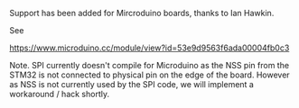 Support has been added for Mircroduino boards, thanks to Ian Hawkin.

See 

https://www.microduino.cc/module/view?id=53e9d9563f6ada00004fb0c3


Note. SPI currently doesn't compile for Microduino as the NSS pin from the STM32 is not connected to physical pin on the edge of the board. 
However as NSS is not currently used by the SPI code, we will implement a workaround / hack shortly.

